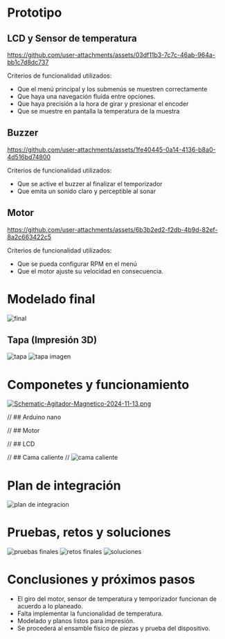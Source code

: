 # Prototipo
## LCD y Sensor de temperatura
https://github.com/user-attachments/assets/03df11b3-7c7c-46ab-964a-bb1c7d8dc737

Criterios de funcionalidad utilizados:
- Que el menú principal y los submenús se muestren correctamente
- Que haya una navegación fluida entre opciones.
- Que haya precisión a la hora de girar y presionar el encoder
- Que se muestre en pantalla la temperatura de la muestra
## Buzzer
https://github.com/user-attachments/assets/1fe40445-0a14-4136-b8a0-4d516bd74800

Criterios de funcionalidad utilizados:
- Que se active el buzzer al finalizar el temporizador
- Que emita un sonido claro y perceptible al sonar

## Motor
https://github.com/user-attachments/assets/6b3b2ed2-f2db-4b9d-82ef-8a2c663422c5

Criterios de funcionalidad utilizados:
- Que se pueda configurar RPM en el menú
- Que el motor ajuste su velocidad en consecuencia.


# Modelado final
![final](https://github.com/user-attachments/assets/c1a7e2a2-8be4-4faa-8c32-72d777642f3e)

## Tapa (Impresión 3D)
![tapa](https://github.com/user-attachments/assets/291862c5-2b8e-44a5-a4ea-a1ad372ef565)
![tapa imagen](https://github.com/user-attachments/assets/56598d57-7be8-467c-946d-78c699fc972c)

# Componetes y funcionamiento
[![Schematic-Agitador-Magnetico-2024-11-13.png](https://i.postimg.cc/dtdLfSc0/Schematic-Agitador-Magnetico-2024-11-13.png)](https://postimg.cc/8jppJ458)

// ## Arduino nano

// ## Motor

// ## LCD

// ## Cama caliente
// ![cama caliente](https://github.com/user-attachments/assets/64374d84-8671-4b5a-9fc2-42e5ce323bf9)

# Plan de integración
![plan de integracion](https://github.com/user-attachments/assets/83f3e18c-d38a-40c2-a63c-ebdd32fca8f6)


# Pruebas, retos y soluciones
![pruebas finales](https://github.com/user-attachments/assets/e762ed74-db9d-4cff-82ad-d0672e45c525)
![retos finales](https://github.com/user-attachments/assets/17ad4f83-9e45-49c0-8eeb-55e7312ac264)
![soluciones](https://github.com/user-attachments/assets/9d8c5b14-b03a-4329-a328-c24bce320529)


# Conclusiones y próximos pasos
- El giro del motor, sensor de temperatura y temporizador funcionan de acuerdo a lo planeado.
- Falta implementar la funcionalidad de temperatura.
- Modelado y planos listos para impresión.
- Se procederá al ensamble físico de piezas y prueba del dispositivo.
